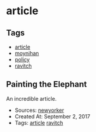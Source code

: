 # article
## Tags
- [article](article.md)
- [moynihan](moynihan.md)
- [policy](policy.md)
- [ravitch](ravitch.md)
## Painting the Elephant

An incredible article.
- Sources: [newyorker](http://www.newyorker.com/)
- Created At: September 2, 2017
- Tags: [article](article.md) [ravitch](ravitch.md)
